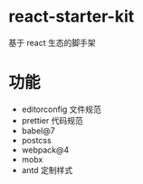 # react-starter-kit

基于 react 生态的脚手架

# 功能

- editorconfig 文件规范
- prettier 代码规范
- babel@7
- postcss
- webpack@4
- mobx
- antd 定制样式
